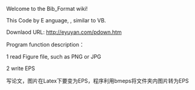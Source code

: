 Welcome to the Bib_Format wiki!

This Code by E anguage, , similar to VB.

Downlaod URL: http://eyuyan.com/pdown.htm

Program function description：

1 read Figure file, such as PNG or JPG

2 write EPS

写论文，图片在Latex下要变为EPS，程序利用bmeps将文件夹内图片转为EPS